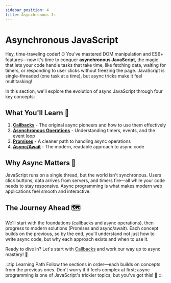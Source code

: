 ```yaml
---
sidebar_position: 4
title: Asynchronous Js
---
```


# Asynchronous JavaScript

Hey, time-traveling coder! ⏰ You've mastered DOM manipulation and ES6+ features—now it's time to conquer **asynchronous JavaScript**, the magic that lets your code handle tasks that take time, like fetching data, waiting for timers, or responding to user clicks without freezing the page. JavaScript is single-threaded (one task at a time), but async tricks make it feel multitasking!

In this section, we'll explore the evolution of async JavaScript through four key concepts:

## What You'll Learn 🚀

1. **[Callbacks](./callbacks)** - The original async pioneers and how to use them effectively
2. **[Asynchronous Operations](./asynchronous-operations)** - Understanding timers, events, and the event loop
3. **[Promises](./promises)** - A cleaner path to handling async operations
4. **[Async/Await](./async-await)** - The modern, readable approach to async code

## Why Async Matters 🎯

JavaScript runs on a single thread, but the world isn't synchronous. Users click buttons, data arrives from servers, and timers fire—all while your code needs to stay responsive. Async programming is what makes modern web applications feel smooth and interactive.

## The Journey Ahead 🗺️

We'll start with the foundations (callbacks and async operations), then progress to modern solutions (Promises and async/await). Each concept builds on the previous, so by the end, you'll understand not just how to write async code, but why each approach exists and when to use it.

Ready to dive in? Let's start with [Callbacks](./callbacks) and work our way up to async mastery! 💪

:::tip Learning Path
Follow the sections in order—each builds on concepts from the previous ones. Don't worry if it feels complex at first; async programming is one of JavaScript's trickier topics, but you've got this! 🌟
:::
